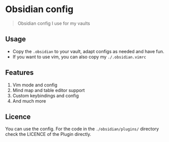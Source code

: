 # Obsidian config

> Obsidian config I use for my vaults

## Usage

- Copy the `.obsidian` to your vault, adapt configs as needed and have fun.
- If you want to use vim, you can also copy my `./.obsidian.vimrc`

## Features

1. Vim mode and config
2. Mind map and table editor support
3. Custom keybindings and config
4. And much more

## Licence

You can use the config. For the code in the `./obsidian/plugins/` directory check the LICENCE of the Plugin directly.
